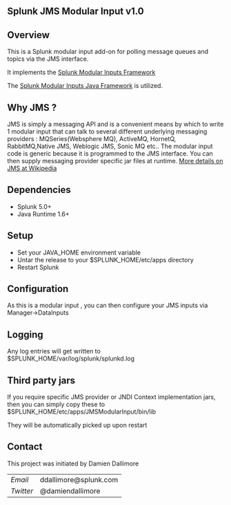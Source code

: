 ## Splunk JMS Modular Input v1.0

## Overview

This is a Splunk modular input add-on for polling message queues and topics via the JMS interface.

It implements the  <a href="http://docs.splunk.com/Documentation/Splunk/latest/AdvancedDev/ModInputsIntro">Splunk Modular Inputs Framework</a>

The <a href="https://github.com/damiendallimore/SplunkModularInputsJavaFramework">Splunk Modular Inputs Java Framework</a> is utilized.

## Why JMS ?

JMS is simply a messaging API and is a convenient means by which to write 1 modular input that can talk to several different underlying messaging
providers :  MQSeries(Websphere MQ), ActiveMQ, HornetQ, RabbitMQ,Native JMS, Weblogic JMS, Sonic MQ etc..
The modular input code is generic because it is programmed to the JMS interface.
You can then supply messaging provider specific jar files at runtime.
<a href="http://en.wikipedia.org/wiki/Java_Message_Service">More details on JMS at Wikipedia</a>

## Dependencies

* Splunk 5.0+
* Java Runtime 1.6+

## Setup

* Set your JAVA_HOME environment variable
* Untar the release to your $SPLUNK_HOME/etc/apps directory
* Restart Splunk

## Configuration

As this is a modular input , you can then configure your JMS inputs via Manager->DataInputs

## Logging

Any log entries will get written to $SPLUNK_HOME/var/log/splunk/splunkd.log

## Third party jars

If you require specific JMS provider or JNDI Context implementation jars, then you can simply copy these to $SPLUNK_HOME/etc/apps/JMSModularInput/bin/lib

They will be automatically picked up upon restart 

## Contact

This project was initiated by Damien Dallimore
<table>

<tr>
<td><em>Email</em></td>
<td>ddallimore@splunk.com</td>
</tr>

<tr>
<td><em>Twitter</em>
<td>@damiendallimore</td>
</tr>


</table>
